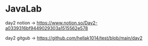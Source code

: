 # JavaLab

day2 notion -> https://www.notion.so/Day2-a0339316bf9449029303a1515562e578


day2 gitgub -> https://github.com/hellak1014/test/blob/main/day2
